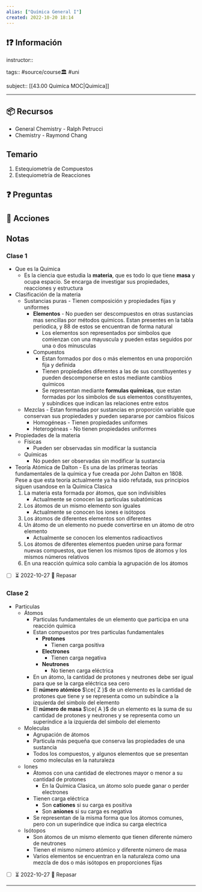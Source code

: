 ```yaml
---
alias: ["Química General I"]
created: 2022-10-20 18:14
---
```

## ❗❓ Información

instructor::

tags:: #source/course🏛 #uni

subject:: [[43.00 Quimica MOC|Quimica]]

---

## 📦 Recursos
- General Chemistry - Ralph Petrucci
- Chemistry - Raymond Chang

## Temario
1. Estequiometría de Compuestos
2. Estequiometría de Reacciones

## ❓ Preguntas


## 🎯 Acciones


## Notas
### Clase 1
- Que es la Química
	- Es la ciencia que estudia la **materia**, que es todo lo que tiene **masa** y ocupa espacio. Se encarga de investigar sus propiedades, reacciones y estructura
- Clasificación de la materia
	- Sustancias puras - Tienen composición y propiedades fijas y uniformes
		- **Elementos** - No pueden ser descompuestos en otras sustancias mas sencillas por métodos químicos. Estan presentes en la tabla periodica, y 88 de estos se encuentran de forma natural
			-  Los elementos son representados por simbolos que comienzan con una mayuscula y pueden estas seguidos por una o dos minusculas
		- Compuestos 
			- Estan formados por dos o más elementos en una proporción fija y definida
			- Tienen propiedades diferentes a las de sus constituyentes y pueden descomponerse en estos mediante cambios químicos
			- Se representan mediante **formulas químicas**, que estan formadas por los simbolos de sus elementos constituyentes, y subíndices que indican las relaciones entre estos
	- Mezclas - Estan formadas por sustancias en proporción variable que conservan sus propiedades y pueden separarse por cambios físicos
		- Homogéneas - Tienen propiedades uniformes
		- Heterogéneas - No tienen propiedades uniformes
- Propiedades de la materia
	- Físicas
		- Pueden ser observadas sin modificar la sustancia
	- Químicas
		- No pueden ser observadas sin modificar la sustancia
- Teoría Atómica de Dalton - Es una de las primeras teorías fundamentales de la química y fue creada por John Dalton en 1808. Pese a que esta teoría actualmente ya ha sido refutada, sus principios siguen usandose en la Química Clasica
	1. La materia esta formada por átomos, que son indivisibles
		- Actualmente se conocen las particulas subatómicas
	2. Los átomos de un mismo elemento son iguales
		- Actualmente se conocen los iones e isótopos
	3. Los átomos de diferentes elementos son diferentes
	4. Un átomo de un elemento no puede convertirse en un átomo de otro elemento
		- Actualmente se conocen los elementos radioactivos
	5. Los átomos de diferentes elementos pueden unirse para formar nuevas compuestos, que tienen los mismos tipos de átomos y los mismos números relativos
	6. En una reacción química solo cambia la agrupación de los átomos

- [ ] ⏳ 2022-10-27 🔽 Repasar

### Clase 2
- Particulas
	- Átomos
		- Particulas fundamentales de un elemento que participa en una reacción química
		- Estan compuestos por tres particulas fundamentales
			- **Protones**
				- Tienen carga positiva
			- **Electrones**
				- Tienen carga negativa
			- **Neutrones**
				- No tienen carga eléctrica
		- En un átomo, la cantidad de protones y neutrones debe ser igual para que se la carga eléctrica sea cero
		- El **número atómico** $\ce{ Z }$ de un elemento es la cantidad de protones que tiene y se representa como un subíndice a la izquierda del simbolo del elemento
		- El **número de masa** $\ce{ A }$ de un elemento es la suma de su cantidad de protones y neutrones y se representa como un superíndice a la izquierda del simbolo del elemento
	- Moleculas
		- Agrupación de átomos
		- Particula más pequeña que conserva las propiedades de una sustancia
		- Todos los compuestos, y algunos elementos que se presentan como moleculas en la naturaleza
	- Iones
		- Átomos con una cantidad de electrones mayor o menor a su cantidad de protones
			- En la Química Clasica, un átomo solo puede ganar o perder electrones
		- Tienen carga eléctrica
			- Son **cationes** si su carga es positiva
			- Son **aniones** si su carga es negativa
		- Se representan de la misma forma que los átomos comunes, pero con un superíndice que indica su carga electrica
	- Isótopos
		- Son átomos de un mismo elemento que tienen diferente número de neutrones
		- Tienen el mismo número atómico y diferente número de masa
		- Varios elementos se encuentran en la naturaleza como una mezcla de dos o más isótopos en proporciones fijas

- [ ] ⏳ 2022-10-27 🔽 Repasar
___
